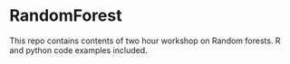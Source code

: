 # RandomForest
This repo contains contents of two hour workshop on Random forests. R and python code examples included.
